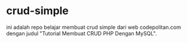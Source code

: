 # crud-simple
ini adalah repo belajar membuat crud simple dari web codepolitan.com dengan judul "Tutorial Membuat CRUD PHP Dengan MySQL".
